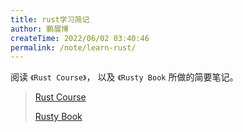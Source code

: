 ```yaml
---
title: rust学习简记
author: 鹏展博
createTime: 2022/06/02 03:40:46
permalink: /note/learn-rust/
---
```


阅读 `《Rust Course》`， 以及 `《Rusty Book` 所做的简要笔记。

> [Rust Course](https://course.rs/basic/variable.html)
> 
> [Rusty Book](https://rusty.rs/about.html)

